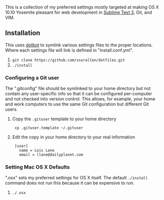 This is a collection of my preferred settings mostly targeted at making
OS X 10.10 Yosemite pleasant for web development in
[Sublime Text 3](http://www.sublimetext.com/3), Git, and VIM.

## Installation

This uses [dotbot](https://github.com/anishathalye/dotbot) to symlink
various settings files to the proper locations. Where each settings file
will link is defined in "install.conf.yml".

1. `git clone https://github.com/ssorallen/dotfiles.git`
2. `./install`

### Configuring a Git user

The ".gitconfig" file should be symlinked to your home directory but not contain
any user-specific info so that it can be configured per-computer and not checked
into version control. This allows, for example, your home and work computers to
use the same Git configuration but different Git users.

1. Copy the `.gituser` template to your home directory

        cp .gituser.template ~/.gituser
2. Edit the copy in your home directory to your real information

        [user]
          name = Lois Lane
          email = llane@dailyplanet.com

### Setting Mac OS X Defaults

".osx" sets my preferred settings for OS X itself. The default `./install`
command does not run this because it can be expensive to run.

1. `./.osx`
